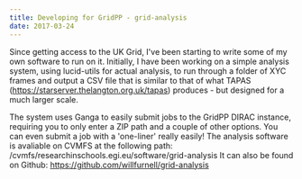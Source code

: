 ```yaml
---
title: Developing for GridPP - grid-analysis
date: 2017-03-24
---
```


Since getting access to the UK Grid, I've been starting to write some of my own software to run on it. Initially, I have been working on a simple analysis system, using lucid-utils for actual analysis, to run through a folder of XYC frames and output a CSV file that is similar to that of what TAPAS (https://starserver.thelangton.org.uk/tapas) produces - but designed for a much larger scale. 

The system uses Ganga to easily submit jobs to the GridPP DIRAC instance, requiring you to only enter a ZIP path and a couple of other options. 
You can even submit a job with a 'one-liner' really easily! The analysis software is avaliable on CVMFS at the following path: /cvmfs/researchinschools.egi.eu/software/grid-analysis
It can also be found on Github: https://github.com/willfurnell/grid-analysis